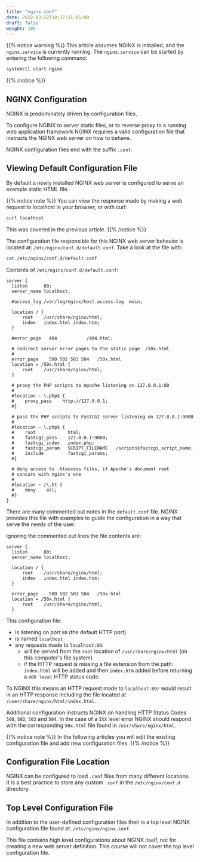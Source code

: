 ```yaml
---
title: "nginx.conf"
date: 2022-03-22T10:37:21-05:00
draft: false
weight: 105
---
```


{{% notice warning %}}
This article assumes NGINX is installed, and the `nginx.service` is currently running. The `nginx.service` can be started by entering the following command:

```bash
systemctl start nginx
```

{{% /notice %}}


## NGINX Configuration

NGINX is predominately driven by configuration files.

To configure NGINX to server static files, or to reverse proxy to a running web application framework NGINX requires a valid configuration file that instructs the NGINX web server on how to behave.

NGINX configuration files end with the suffix `.conf`.

## Viewing Default Configuration File

By default a newly installed NGINX web server is configured to serve an example static HTML file.

{{% notice note %}}
You can view the response made by making a web request to localhost in your browser, or with curl:

```bash
curl localhost
```

This was covered in the previous article.
{{% /notice %}}

The configuration file responsible for this NGINX web server behavior is located at: `/etc/nginx/conf.d/default.conf`. Take a look at the file with:

```bash
cat /etc/nginx/conf.d/default.conf
```

Contents of `/etc/nginx/conf.d/default.conf`:

```nginx
server {
  listen      80;
  server_name localhost;

  #access_log /var/log/nginx/host.access.log  main;

  location / {
      root    /usr/share/nginx/html;
      index   index.html index.htm;
  }

  #error_page   404           /404.html;

  # redirect server error pages to the static page  /50x.html
  #
  error_page    500 502 503 504   /50x.html
  location = /50x.html {
      root    /usr/share/nginx/html;
  }

  # proxy the PHP scripts to Apache listening on 127.0.0.1:80
  #
  #location ~ \.php$ {
  #    proxy_pass    http://127.0.0.1;
  #}

  # pass the PHP scripts to FastCGI server listening on 127.0.0.1:9000
  #
  #location ~ \.php$ {
  #    root            html;
  #    fastcgi_pass    127.0.0.1:9000;
  #    fastcgi_index   index.php;
  #    fastcgi_param   SCRIPT_FILENAME   /scripts$fastcgi_script_name;
  #    include         fastcgi_params;
  #}

  # deny access to .htaccess files, if Apache's document root
  # concurs with nginx's one
  #
  #location ~ /\.ht {
  #    deny    all;
  #}
}
```

There are many commented out notes in the `default.conf` file. NGINX provides this file with examples to guide the configuration  in a way that serve the needs of the user.

Ignoring the commented out lines the file contents are:

```nginx
server {
  listen      80;
  server_name localhost;

  location / {
      root    /usr/share/nginx/html;
      index   index.html index.htm;
  }

  error_page    500 502 503 504   /50x.html
  location = /50x.html {
      root    /usr/share/nginx/html;
  }
```

This configuration file: 
- is listening on port `80` (the default HTTP port)
- is named `localhost`
- any requests made to `localhost:80`: 
  - will be served from the `root` location of `/usr/share/nginx/html` (on this computer's file system)
  - if the HTTP request is missing a file extension from the path: `index.html` will be added and then `index.htm` added before returning a `400 level` HTTP status code.

To NGINX this means an HTTP request made to `localhost:80/` would result in an HTTP response including the file located at `/user/share/nginx/html/index.html`.

Additional configuration instructs NGINX on handling HTTP Status Codes `500`, `502`, `503` and `504`. In the case of a `5XX` level error NGINX should respond with the corresponding `50x.html` file found in `/usr/share/nginx/html`.

{{% notice note %}}
In the following articles you will edit the existing configuration file and add new configuration files.
{{% /notice %}}

## Configuration File Location

NGINX can be configured to load `.conf` files from many different locations. It is a best practice to store any custom `.conf` in the `/etc/nginx/conf.d` directory.

## Top Level Configuration File

In addition to the user-defined configuration files their is a top level NGINX configuration file found at: `/etc/nginx/nginx.conf`.

This file contains high level configurations about NGINX itself, not for creating a new web server definition. This course will not cover the top level configuration file.

<!--

NGINX configurations are files located in a manner that NGINX expects.

```bash
systemctl status nginx

cat /lib/systemd/system/nginx.service

cat /etc/nginx/nginx.conf

ls /etc/nginx/conf.d/

cat /etc/nginx/conf.d/default.conf

```



This is what is powering the default NGINX configured website.

Looking into `/usr/share/nginx/html`:

```bash
ls /usr/share/nginx/html
```

Output:
```bash
50x.html  index.html
```

Looking at the contents of the `index.html` file:

```bash
cat /usr/share/nginx/html/index.html
```

Output:
```html
<!DOCTYPE html>
<html>
<head>
<title>Welcome to nginx!</title>
<style>
    body {
        width: 35em;
        margin: 0 auto;
        font-family: Tahoma, Verdana, Arial, sans-serif;
    }
</style>
</head>
<body>
<h1>Welcome to nginx!</h1>
<p>If you see this page, the nginx web server is successfully installed and working. Further configuration required.</p>

<p>For online documentation and support please refer to 
<a href="http://nginx.org/">nginx.org</a>.<br />
Commercial support is available at
<a href="http://nginx.com/">nginx.com</a>.</p>

<p><em>Thank you for using nginx.</em></p>
</body>
</html>
```

This is the exact output when we made a `curl` request to `localhost` on port 80, when running the `NGINX` server!

It's all powered by the NGINX `conf` (short for configuration files). Default 

conf location:

- `/usr/local/nginx/conf`
- `/etc/nginx`
- `/usr/local/etc/nginx`

- `http`
- `server`
- directive
  - `listen`
  - `location`
    - `root` /absolute/path/to/dir
    - `proxy_pass` http://localhost:8080;
-->